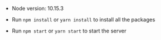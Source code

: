 * Node version: 10.15.3

* Run `npm install` or `yarn install` to install all the packages

* Run `npm start` or `yarn start` to start the server 
